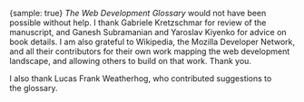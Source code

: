 {sample: true}
_The Web Development Glossary_ would not have been possible without help. I thank Gabriele Kretzschmar for review of the manuscript, and Ganesh Subramanian and Yaroslav Kiyenko for advice on book details. I am also grateful to Wikipedia, the Mozilla Developer Network, and all their contributors for their own work mapping the web development landscape, and allowing others to build on that work. Thank&nbsp;you.

I also thank Lucas Frank Weatherhog, who contributed suggestions to the&nbsp;glossary.